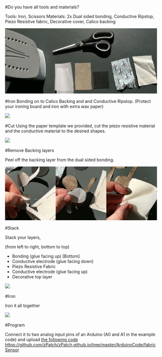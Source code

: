 #Do you have all tools and materials?

Tools: Iron, Scissors
Materials: 2x Dual sided bonding, Conductive Ripstop, Piezo Resistive fabric, Decorative cover, Calico backing

![](01_tools_materials.jpg)

#Iron Bonding on to Calico Backing and and Conductive Ripstop. (Protect your ironing board and iron with extra wax paper)

![](02_glue.jpg)

#Cut
Using the paper template we provided, cut the piezo resistive material and the conductive material to the desired shapes.

![](03_cut.jpg)

#Remove Backing layers

Peel off the backing layer from the dual sided bonding.

![](04_peel.jpg)

#Stack

Stack your layers, 

(from left to right, bottom to top)

* Bonding (glue facing up) [Bottom]
* Conductive electrode (glue facing down)
* Piezo Resistive Fabric 
* Conductive electrode (glue facing up)
* Decorative top layer

![](sandwich.jpg)

#Iron

Iron it all together

![](05_finish.jpg)

#Program

Connect it to two analog input pins of an Arduino (A0 and A1 in the example code) and upload [the following code](https://github.com/zPatch/zPatch.github.io/tree/master/ArduinoCode/fabricSensor) https://github.com/zPatch/zPatch.github.io/tree/master/ArduinoCode/fabricSensor 

